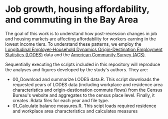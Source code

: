 Job growth, housing affordability, and commuting in the Bay Area
==========

The goal of this work is to understand how post-recession changes in job and housing markets are affecting affordability for workers earning in the lowest income tiers. To understand these patterns, we employ the [Longitudinal Employer-Household Dynamics Origin-Destination Employment Statistics (LODES)](http://lehd.ces.census.gov/data/) 
data and the [American Community Survey (ACS)](http://www.census.gov/acs/www/). 

Sequentially executing the scripts included in this repository will reproduce the analyses and figures developed by the study's authors. They are:
* 00_Download and summarize LODES data.R. This script downloads the requested years of LODES data (including workplace and residence area characteristics and origin-destionation commute flows) from the Census Bureau's website and aggregates to the census place level. Finally, it creates .Rdata files for each year and file type. 
* 01_Calculate balance measures.R. This scipt loads required residence and workplace area characteristics and calculates measures  